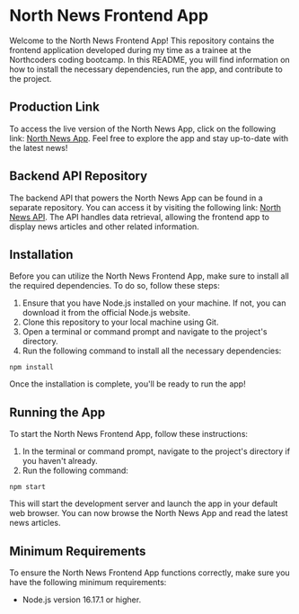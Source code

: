 # North News Frontend App

Welcome to the North News Frontend App! This repository contains the frontend application developed during my time as a trainee at the Northcoders coding bootcamp. In this README, you will find information on how to install the necessary dependencies, run the app, and contribute to the project.

## Production Link
To access the live version of the North News App, click on the following link: [North News App](https://northnewsapp.netlify.app/). Feel free to explore the app and stay up-to-date with the latest news!

## Backend API Repository
The backend API that powers the North News App can be found in a separate repository. You can access it by visiting the following link: [North News API](https://github.com/sondos-ahmed/sondos-be-nc-news). The API handles data retrieval, allowing the frontend app to display news articles and other related information.

## Installation
Before you can utilize the North News Frontend App, make sure to install all the required dependencies. To do so, follow these steps:

1. Ensure that you have Node.js installed on your machine. If not, you can download it from the official Node.js website.
2. Clone this repository to your local machine using Git.
3. Open a terminal or command prompt and navigate to the project's directory.
4. Run the following command to install all the necessary dependencies:

```shell
npm install
```

Once the installation is complete, you'll be ready to run the app!

## Running the App
To start the North News Frontend App, follow these instructions:

1. In the terminal or command prompt, navigate to the project's directory if you haven't already.
2. Run the following command:

```shell
npm start
```

This will start the development server and launch the app in your default web browser. You can now browse the North News App and read the latest news articles.

## Minimum Requirements
To ensure the North News Frontend App functions correctly, make sure you have the following minimum requirements:

- Node.js version 16.17.1 or higher.
